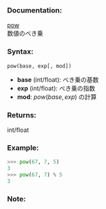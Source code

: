 ### Documentation:

[pow](https://docs.python.org/ja/3/library/functions.html#pow)  
数値のべき乗

### Syntax:

```pow(base, exp[, mod])```

- **base** (int/float): べき乗の基数
- **exp** (int/float): べき乗の指数
- **mod**: $pow(base, exp) % mod$ の計算

### Returns:

int/float

### Example: 

```python
>>> pow(67, 7, 5)
3
>>> pow(67, 7) % 5
3
```

### Note:

